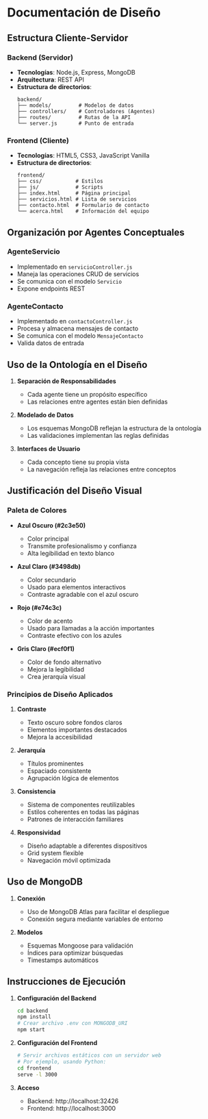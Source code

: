 # Documentación de Diseño

## Estructura Cliente-Servidor

### Backend (Servidor)
- **Tecnologías**: Node.js, Express, MongoDB
- **Arquitectura**: REST API
- **Estructura de directorios**:
  ```
  backend/
  ├── models/         # Modelos de datos
  ├── controllers/    # Controladores (Agentes)
  ├── routes/         # Rutas de la API
  └── server.js       # Punto de entrada
  ```

### Frontend (Cliente)
- **Tecnologías**: HTML5, CSS3, JavaScript Vanilla
- **Estructura de directorios**:
  ```
  frontend/
  ├── css/           # Estilos
  ├── js/            # Scripts
  ├── index.html     # Página principal
  ├── servicios.html # Lista de servicios
  ├── contacto.html  # Formulario de contacto
  └── acerca.html    # Información del equipo
  ```

## Organización por Agentes Conceptuales

### AgenteServicio
- Implementado en `servicioController.js`
- Maneja las operaciones CRUD de servicios
- Se comunica con el modelo `Servicio`
- Expone endpoints REST

### AgenteContacto
- Implementado en `contactoController.js`
- Procesa y almacena mensajes de contacto
- Se comunica con el modelo `MensajeContacto`
- Valida datos de entrada

## Uso de la Ontología en el Diseño

1. **Separación de Responsabilidades**
   - Cada agente tiene un propósito específico
   - Las relaciones entre agentes están bien definidas

2. **Modelado de Datos**
   - Los esquemas MongoDB reflejan la estructura de la ontología
   - Las validaciones implementan las reglas definidas

3. **Interfaces de Usuario**
   - Cada concepto tiene su propia vista
   - La navegación refleja las relaciones entre conceptos

## Justificación del Diseño Visual

### Paleta de Colores
- **Azul Oscuro (#2c3e50)**
  - Color principal
  - Transmite profesionalismo y confianza
  - Alta legibilidad en texto blanco

- **Azul Claro (#3498db)**
  - Color secundario
  - Usado para elementos interactivos
  - Contraste agradable con el azul oscuro

- **Rojo (#e74c3c)**
  - Color de acento
  - Usado para llamadas a la acción importantes
  - Contraste efectivo con los azules

- **Gris Claro (#ecf0f1)**
  - Color de fondo alternativo
  - Mejora la legibilidad
  - Crea jerarquía visual

### Principios de Diseño Aplicados

1. **Contraste**
   - Texto oscuro sobre fondos claros
   - Elementos importantes destacados
   - Mejora la accesibilidad

2. **Jerarquía**
   - Títulos prominentes
   - Espaciado consistente
   - Agrupación lógica de elementos

3. **Consistencia**
   - Sistema de componentes reutilizables
   - Estilos coherentes en todas las páginas
   - Patrones de interacción familiares

4. **Responsividad**
   - Diseño adaptable a diferentes dispositivos
   - Grid system flexible
   - Navegación móvil optimizada

## Uso de MongoDB

1. **Conexión**
   - Uso de MongoDB Atlas para facilitar el despliegue
   - Conexión segura mediante variables de entorno

2. **Modelos**
   - Esquemas Mongoose para validación
   - Índices para optimizar búsquedas
   - Timestamps automáticos

## Instrucciones de Ejecución

1. **Configuración del Backend**
   ```bash
   cd backend
   npm install
   # Crear archivo .env con MONGODB_URI
   npm start
   ```

2. **Configuración del Frontend**
   ```bash
   # Servir archivos estáticos con un servidor web
   # Por ejemplo, usando Python:
   cd frontend
   serve -l 3000
   ```

3. **Acceso**
   - Backend: http://localhost:32426
   - Frontend: http://localhost:3000
